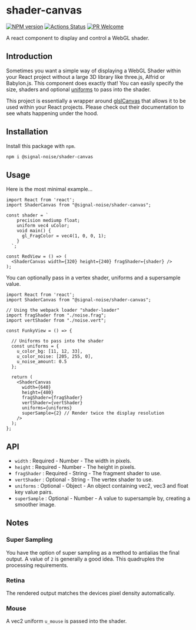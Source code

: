 # shader-canvas

[![NPM version][npm-image]][npm-url]
[![Actions Status][ci-image]][ci-url]
[![PR Welcome][npm-downloads-image]][npm-downloads-url]

A react component to display and control a WebGL shader.

## Introduction

Sometimes you want a simple way of displaying a WebGL Shader within your React project without a large 3D library like three.js, Alfrid or Babylon.js. This component does exactly that! You can easily specify the size, shaders and optional [uniforms](https://jameshfisher.com/2017/10/03/webgl-fragment-shader-uniform/) to pass into the shader.

This project is essentially a wrapper around [glslCanvas](https://github.com/patriciogonzalezvivo/glslCanvas/) that allows it to be used within your React projects. Please check out their documentation to see whats happening under the hood.

## Installation

Install this package with `npm`.

```bash
npm i @signal-noise/shader-canvas
```

## Usage

Here is the most minimal example...

```JSX
import React from 'react';
import ShaderCanvas from "@signal-noise/shader-canvas";

const shader = `
    precision mediump float;
    uniform vec4 uColor;
    void main() {
      gl_FragColor = vec4(1, 0, 0, 1);
    }
  `;

const RedView = () => (
  <ShaderCanvas width={320} height={240} fragShader={shader} />
);

```

You can optionally pass in a vertex shader, uniforms and a supersample value.

```JSX
import React from 'react';
import ShaderCanvas from "@signal-noise/shader-canvas";

// Using the webpack loader "shader-loader"
import fragShader from "./noise.frag";
import vertShader from "./noise.vert";

const FunkyView = () => {

  // Uniforms to pass into the shader
  const uniforms = {
    u_color_bg: [11, 12, 33],
    u_color_noise: [205, 255, 0],
    u_noise_amount: 0.5
  };

  return (
    <ShaderCanvas
      width={640}
      height={480}
      fragShader={fragShader}
      vertShader={vertShader}
      uniforms={uniforms}
      superSample={2} // Render twice the display resolution
    />
  );
};
```

## API

- `width` : Required - Number - The width in pixels.
- `height` : Required - Number - The height in pixels.
- `fragShader` : Required - String - The fragment shader to use.
- `vertShader` : Optional - String - The vertex shader to use.
- `uniforms` : Optional - Object - An object containing vec2, vec3 and float key value pairs.
- `superSample` : Optional - Number - A value to supersample by, creating a smoother image.

## Notes

### Super Sampling
You have the option of super sampling as a method to antialias the final output. A value of `2` is generally a good idea. This quadruples the processing requirements.

### Retina
The rendered output matches the devices pixel density automatically.

### Mouse
A vec2 uniform `u_mouse` is passed into the shader.

[npm-image]: https://img.shields.io/npm/v/@signal-noise/shader-canvas.svg?style=flat-square&logo=react
[npm-url]: https://npmjs.org/package/@signal-noise/shader-canvas
[npm-downloads-image]: https://img.shields.io/npm/dm/@signal-noise/shader-canvas.svg
[npm-downloads-url]: https://npmcharts.com/compare/@signal-noise/shader-canvas?minimal=true
[ci-image]: https://github.com/signal-noise/shader-canvas/workflows/node-ci/badge.svg
[ci-url]: https://github.com/signal-noise/shader-canvas/actions
